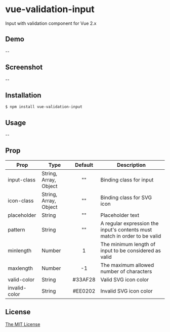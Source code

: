 # vue-validation-input

Input with validation component for Vue 2.x

## Demo
--

## Screenshot
--

## Installation

```bash
$ npm install vue-validation-input
```

## Usage
--

## Prop

| Prop                          | Type               | Default     | Description                              |
|-------------------------------|--------------------|:-----------:|------------------------------------------|
| input-class                   | String, Array, Object | ""       | Binding class for input |
| icon-class                    | String, Array, Object | ""       | Binding class for SVG icon |
| placeholder                   | String             | ""          | Placeholder text |
| pattern                       | String             | ""          | A regular expression the input's contents must match in order to be valid |
| minlength                     | Number             | 1           | The minimum length of input to be considered as valid |
| maxlength                     | Number             | -1          | The maximum allowed number of characters |
| valid-color                   | String             | #33AF28 | Valid SVG icon color |
| invalid-color                 | String             | #EE0202 | Invalid SVG icon color |


## License

[The MIT License](http://opensource.org/licenses/MIT)